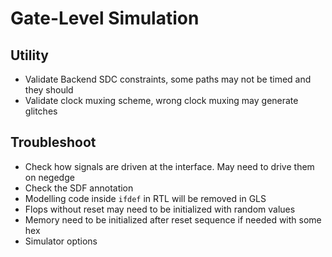 # Gate-Level Simulation

## Utility

* Validate Backend SDC constraints, some paths may not be timed and they should
* Validate clock muxing scheme, wrong clock muxing may generate glitches

## Troubleshoot

* Check how signals are driven at the interface. May need to drive them on negedge
* Check the SDF annotation
* Modelling code inside `ifdef` in RTL will be removed in GLS
* Flops without reset may need to be initialized with random values
* Memory need to be initialized after reset sequence if needed with some hex
* Simulator options